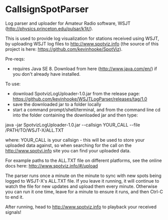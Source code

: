 CallsignSpotParser
==================

Log parser and uploader for Amateur Radio software, WSJT (http://physics.princeton.edu/pulsar/k1jt/). 

This is used to provide log visualization for stations received using WSJT, by uploading WSJT log files
to http://www.spotviz.info (the source of this project is here: https://github.com/kevinhooke/SpotViz).

Pre-reqs:
- requires Java SE 8. Download from here (http://www.java.com/en/) if you don't already have installed.

To use:
- download SpotvizLogUploader-1.0.jar from the release page: https://github.com/kevinhooke/WSJTLogParser/releases/tag/1.0
- save the downloaded jar to a folder locally
- start a command prompt/shell/terminal, and from the command line cd into the folder 
containing the downloaded jar and then type:

java -jar SpotvizLogUploader-1.0.jar --callsign YOUR_CALL --file /PATH/TO/WSJT-X/ALL.TXT

where:
YOUR_CALL is your callsign - this will be used to store your uploaded data against, so
when searching for the call on the http://www.spotvi.info site you can find your
uploaded data.

For example paths to the ALL.TXT file on different platforms, see the online docs
here: http://www.spotviz.info/#/upload

The parser runs once a minute on the minute to sync with new spots being logged to WSJT-X's
ALL.TXT file. If you leave it running, it will continue to watch the file for new updates
and upload them every minute. Otherwise you can run it one time, leave for a minute to ensure
it runs, and then Ctrl-C to end it.

After running, head to http://www.spotviz.info to playback your received signals!

